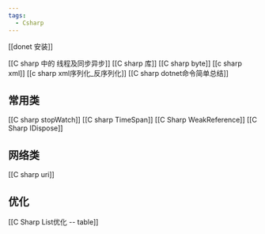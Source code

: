 ```yaml
---
tags:
  - Csharp
---
```

[[donet 安装]]

[[C sharp 中的 线程及同步异步]]
[[C sharp 库]]
[[C sharp byte]]
[[c sharp xml]]
[[c sharp xml序列化_反序列化]]
[[C sharp dotnet命令简单总结]]

## 常用类

[[C sharp stopWatch]]
[[C sharp TimeSpan]]
[[C Sharp WeakReference]]
[[C Sharp IDispose]]

## 网络类

[[C sharp uri]]

## 优化


[[C Sharp List优化 -- table]]

